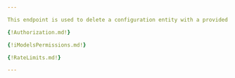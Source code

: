 ```yaml
---

This endpoint is used to delete a configuration entity with a provided configurationId.

{!Authorization.md!}

{!iModelsPermissions.md!}

{!RateLimits.md!}

---
```

